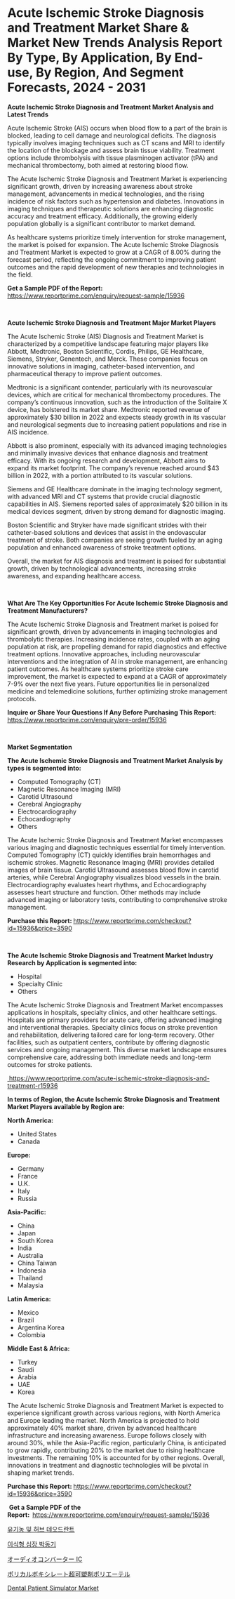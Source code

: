 <p><h1>Acute Ischemic Stroke Diagnosis and Treatment Market Share & Market New Trends Analysis Report By Type, By Application, By End-use, By Region, And Segment Forecasts, 2024 - 2031</h1></p><p><strong>Acute Ischemic Stroke Diagnosis and Treatment Market Analysis and Latest Trends</strong></p>
<p><p>Acute Ischemic Stroke (AIS) occurs when blood flow to a part of the brain is blocked, leading to cell damage and neurological deficits. The diagnosis typically involves imaging techniques such as CT scans and MRI to identify the location of the blockage and assess brain tissue viability. Treatment options include thrombolysis with tissue plasminogen activator (tPA) and mechanical thrombectomy, both aimed at restoring blood flow.</p><p>The Acute Ischemic Stroke Diagnosis and Treatment Market is experiencing significant growth, driven by increasing awareness about stroke management, advancements in medical technologies, and the rising incidence of risk factors such as hypertension and diabetes. Innovations in imaging techniques and therapeutic solutions are enhancing diagnostic accuracy and treatment efficacy. Additionally, the growing elderly population globally is a significant contributor to market demand.</p><p>As healthcare systems prioritize timely intervention for stroke management, the market is poised for expansion. The Acute Ischemic Stroke Diagnosis and Treatment Market is expected to grow at a CAGR of 8.00% during the forecast period, reflecting the ongoing commitment to improving patient outcomes and the rapid development of new therapies and technologies in the field.</p></p>
<p><strong>Get a Sample PDF of the Report:&nbsp;</strong> <a href="https://www.reportprime.com/enquiry/request-sample/15936">https://www.reportprime.com/enquiry/request-sample/15936</a></p>
<p>&nbsp;</p>
<p><strong>Acute Ischemic Stroke Diagnosis and Treatment Major Market Players</strong></p>
<p><p>The Acute Ischemic Stroke (AIS) Diagnosis and Treatment Market is characterized by a competitive landscape featuring major players like Abbott, Medtronic, Boston Scientific, Cordis, Philips, GE Healthcare, Siemens, Stryker, Genentech, and Merck. These companies focus on innovative solutions in imaging, catheter-based intervention, and pharmaceutical therapy to improve patient outcomes.</p><p>Medtronic is a significant contender, particularly with its neurovascular devices, which are critical for mechanical thrombectomy procedures. The company’s continuous innovation, such as the introduction of the Solitaire X device, has bolstered its market share. Medtronic reported revenue of approximately $30 billion in 2022 and expects steady growth in its vascular and neurological segments due to increasing patient populations and rise in AIS incidence.</p><p>Abbott is also prominent, especially with its advanced imaging technologies and minimally invasive devices that enhance diagnosis and treatment efficacy. With its ongoing research and development, Abbott aims to expand its market footprint. The company’s revenue reached around $43 billion in 2022, with a portion attributed to its vascular solutions.</p><p>Siemens and GE Healthcare dominate in the imaging technology segment, with advanced MRI and CT systems that provide crucial diagnostic capabilities in AIS. Siemens reported sales of approximately $20 billion in its medical devices segment, driven by strong demand for diagnostic imaging.</p><p>Boston Scientific and Stryker have made significant strides with their catheter-based solutions and devices that assist in the endovascular treatment of stroke. Both companies are seeing growth fueled by an aging population and enhanced awareness of stroke treatment options.</p><p>Overall, the market for AIS diagnosis and treatment is poised for substantial growth, driven by technological advancements, increasing stroke awareness, and expanding healthcare access.</p></p>
<p>&nbsp;</p>
<p><strong>What Are The Key Opportunities For Acute Ischemic Stroke Diagnosis and Treatment Manufacturers?</strong></p>
<p><p>The Acute Ischemic Stroke Diagnosis and Treatment market is poised for significant growth, driven by advancements in imaging technologies and thrombolytic therapies. Increasing incidence rates, coupled with an aging population at risk, are propelling demand for rapid diagnostics and effective treatment options. Innovative approaches, including neurovascular interventions and the integration of AI in stroke management, are enhancing patient outcomes. As healthcare systems prioritize stroke care improvement, the market is expected to expand at a CAGR of approximately 7-9% over the next five years. Future opportunities lie in personalized medicine and telemedicine solutions, further optimizing stroke management protocols.</p></p>
<p><strong>Inquire or Share Your Questions If Any Before Purchasing This Report:</strong> <a href="https://www.reportprime.com/enquiry/pre-order/15936">https://www.reportprime.com/enquiry/pre-order/15936</a></p>
<p>&nbsp;</p>
<p><strong>Market Segmentation</strong></p>
<p><strong>The Acute Ischemic Stroke Diagnosis and Treatment Market Analysis by types is segmented into:</strong></p>
<p><ul><li>Computed Tomography (CT)</li><li>Magnetic Resonance Imaging (MRI)</li><li>Carotid Ultrasound</li><li>Cerebral Angiography</li><li>Electrocardiography</li><li>Echocardiography</li><li>Others</li></ul></p>
<p><p>The Acute Ischemic Stroke Diagnosis and Treatment Market encompasses various imaging and diagnostic techniques essential for timely intervention. Computed Tomography (CT) quickly identifies brain hemorrhages and ischemic strokes. Magnetic Resonance Imaging (MRI) provides detailed images of brain tissue. Carotid Ultrasound assesses blood flow in carotid arteries, while Cerebral Angiography visualizes blood vessels in the brain. Electrocardiography evaluates heart rhythms, and Echocardiography assesses heart structure and function. Other methods may include advanced imaging or laboratory tests, contributing to comprehensive stroke management.</p></p>
<p><strong>Purchase this Report:&nbsp;</strong><a href="https://www.reportprime.com/checkout?id=15936&price=3590">https://www.reportprime.com/checkout?id=15936&price=3590</a></p>
<p>&nbsp;</p>
<p><strong>The Acute Ischemic Stroke Diagnosis and Treatment Market Industry Research by Application is segmented into:</strong></p>
<p><ul><li>Hospital</li><li>Specialty Clinic</li><li>Others</li></ul></p>
<p><p>The Acute Ischemic Stroke Diagnosis and Treatment Market encompasses applications in hospitals, specialty clinics, and other healthcare settings. Hospitals are primary providers for acute care, offering advanced imaging and interventional therapies. Specialty clinics focus on stroke prevention and rehabilitation, delivering tailored care for long-term recovery. Other facilities, such as outpatient centers, contribute by offering diagnostic services and ongoing management. This diverse market landscape ensures comprehensive care, addressing both immediate needs and long-term outcomes for stroke patients.</p></p>
<p><a href="https://www.reportprime.com/acute-ischemic-stroke-diagnosis-and-treatment-r15936">&nbsp;https://www.reportprime.com/acute-ischemic-stroke-diagnosis-and-treatment-r15936</a></p>
<p><strong>In terms of Region, the Acute Ischemic Stroke Diagnosis and Treatment Market Players available by Region are:</strong></p>
<p>
    <p> <strong> North America: </strong>
        <ul>
            <li>United States</li>
            <li>Canada</li>
        </ul>
        </p> 
    <p> <strong> Europe: </strong>
        <ul>
            <li>Germany</li>
            <li>France</li>
            <li>U.K.</li>
            <li>Italy</li>
            <li>Russia</li>
        </ul>
        </p> 
    <p> <strong> Asia-Pacific: </strong>
        <ul>
            <li>China</li>
            <li>Japan</li>
            <li>South Korea</li>
            <li>India</li>
            <li>Australia</li>
            <li>China Taiwan</li>
            <li>Indonesia</li>
            <li>Thailand</li>
            <li>Malaysia</li>
        </ul>
        </p> 
    <p> <strong> Latin America: </strong>
        <ul>
            <li>Mexico</li>
            <li>Brazil</li>
            <li>Argentina Korea</li>
            <li>Colombia</li>
        </ul>
        </p> 
    <p> <strong> Middle East & Africa: </strong>
        <ul>
            <li>Turkey</li>
            <li>Saudi</li>
            <li>Arabia</li>
            <li>UAE</li>
            <li>Korea</li>
        </ul>
    </p>
    </p>
<p><p>The Acute Ischemic Stroke Diagnosis and Treatment Market is expected to experience significant growth across various regions, with North America and Europe leading the market. North America is projected to hold approximately 40% market share, driven by advanced healthcare infrastructure and increasing awareness. Europe follows closely with around 30%, while the Asia-Pacific region, particularly China, is anticipated to grow rapidly, contributing 20% to the market due to rising healthcare investments. The remaining 10% is accounted for by other regions. Overall, innovations in treatment and diagnostic technologies will be pivotal in shaping market trends.</p></p>
<p><strong>Purchase this Report: </strong><a href="https://www.reportprime.com/checkout?id=15936&price=3590">https://www.reportprime.com/checkout?id=15936&price=3590</a></p>
<p>&nbsp;<strong>Get a Sample PDF of the Report:&nbsp;&nbsp;</strong><a href="https://www.reportprime.com/enquiry/request-sample/15936">https://www.reportprime.com/enquiry/request-sample/15936</a></p>
<p><strong></strong></p>
<p><p><a href="https://medium.com/@wallacecumfgmings567556/%EC%9C%A0%EA%B8%B0%EB%86%8D-%EB%B0%8F-%ED%97%88%EB%B8%8C-%ED%83%88%EC%B7%A8%EC%A0%9C-%EC%8B%9C%EC%9E%A5%EC%9D%98-%EC%A0%84%EB%9E%B5%EC%A0%81-%ED%86%B5%EC%B0%B0-%EC%9C%A0%EA%B8%B0%EB%86%8D-%EB%B0%8F-%ED%97%88%EB%B8%8C-%ED%83%88%EC%B7%A8%EC%A0%9C-%EC%82%B0%EC%97%85%EC%9D%98-%EC%A0%9C%ED%92%88-%EB%B0%9C%EC%A0%84%EA%B3%BC-%EC%8B%9C%EC%9E%A5-%EC%84%B8%EB%B6%84%ED%99%94-5af1daeff9e0">유기농 및 허브 데오드란트</a></p><p><a href="https://medium.com/@wallacecumfgmings567556/%EC%84%B8%EA%B3%84-implantable-heart-pacemaker-market-%EC%9D%80-2024%EC%97%90%EC%84%9C-2031%EB%A1%9C-%EC%97%B0%ED%8F%89%EA%B7%A0-%EC%A6%9D%EA%B0%80%EC%9C%A8%EC%9D%84-%EB%B3%B4%EC%9D%BC-%EA%B2%83%EC%9C%BC%EB%A1%9C-%EC%98%88%EC%83%81%EB%90%A9%EB%8B%88%EB%8B%A4-d2f29defb2c6?postPublishedType=initial">이식형 심장 박동기</a></p><p><a href="https://medium.com/@claudekozey2023/%E3%82%AA%E3%83%BC%E3%83%87%E3%82%A3%E3%82%AA%E3%82%B3%E3%83%B3%E3%83%90%E3%83%BC%E3%82%BFic%E5%B8%82%E5%A0%B4%E3%81%AE%E5%9F%BA%E6%9C%AC%E6%83%85%E5%A0%B1-2024%E5%B9%B4%E3%81%8B%E3%82%892031%E5%B9%B4%E3%81%BE%E3%81%A7%E3%81%AE%E6%9C%9F%E9%96%93%E3%81%AB%E4%BA%88%E6%B8%AC%E3%81%95%E3%82%8C%E3%82%8B%E4%B8%BB%E8%A6%81%E5%B8%82%E5%A0%B4%E3%83%97%E3%83%AC%E3%82%A4%E3%83%A4%E3%83%BC-%E9%9C%80%E8%A6%81%E3%81%AE%E6%8E%A8%E9%80%B2%E8%A6%81%E5%9B%A0-%E3%81%8A%E3%82%88%E3%81%B3roi%E3%81%AE%E5%8F%AF%E8%83%BD%E6%80%A7-d96cfceb8929?postPublishedType=initial">オーディオコンバーター IC</a></p><p><a href="https://medium.com/@rosaleen41t7a/polycarboxylate-superplasticizer-polyether-e3b14d049a33">ポリカルボキシレート超可塑剤ポリエーテル</a></p><p><a href="https://www.linkedin.com/pulse/insights-dental-patient-simulator-market-size-which-expanding-tzlde?trackingId=O%2BruLX7vQCerxwBdkNiG%2BA%3D%3D">Dental Patient Simulator Market</a></p></p>
